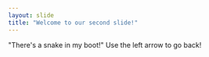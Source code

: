 ```yaml
---
layout: slide
title: "Welcome to our second slide!"
---
```

"There's a snake in my boot!"
Use the left arrow to go back!
